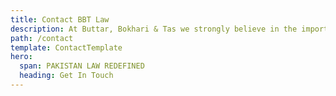 ```yaml
---
title: Contact BBT Law
description: At Buttar, Bokhari & Tas we strongly believe in the importance of pro-bono work for the profession, society and promotion of the rule of law.
path: /contact
template: ContactTemplate
hero:
  span: PAKISTAN LAW REDEFINED
  heading: Get In Touch
---
```

